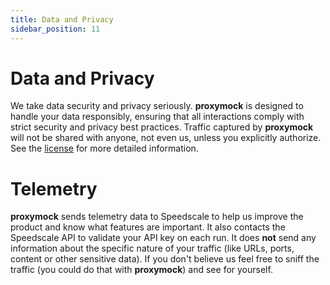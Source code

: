 ```yaml
---
title: Data and Privacy
sidebar_position: 11
---
```


# Data and Privacy

We take data security and privacy seriously. **proxymock** is designed to handle
your data responsibly, ensuring that all interactions comply with strict
security and privacy best practices. Traffic captured by **proxymock** will not
be shared with anyone, not even us, unless you explicitly authorize. See the
[license](./license.md) for more detailed information.

# Telemetry

**proxymock** sends telemetry data to Speedscale to help us improve the product and know what features are important. It also contacts the Speedscale API to validate your API key on each run. It does **not** send any information about the specific nature of your traffic (like URLs, ports, content or other sensitive data). If you don't believe us feel free to sniff the traffic (you could do that with **proxymock**) and see for yourself.
